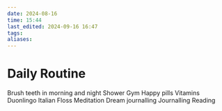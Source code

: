 ```yaml
---
date: 2024-08-16
time: 15:44
last_edited: 2024-09-16 16:47
tags: 
aliases: 
---
```

# Daily Routine
Brush teeth in morning and night
Shower
Gym
Happy pills
Vitamins
Duonlingo Italian
Floss
Meditation
Dream journalling
Journalling
Reading
